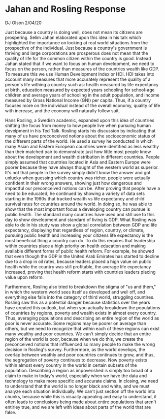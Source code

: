 # Jahan and Rosling Response
DJ Olson
2/04/20

Just because a country is doing well, does not mean its citizens are prospering. Selim Jahan elaborated upon this idea in his talk which highlighted the importance on looking at real world situations from the prospective of the individual. Just because a country's government is thriving and large corporations are prosperous does not mean that the quality of life for the common citizen within the country is good. Instead Jahan stated that if we want to focus on human development, we need to focus on the person, rather than measures of the countries wealth like GDP. To measure this we use Human Development Index or HDI. HDI takes into account many measures that more accurately represent the quality of a person's life withing a country such as: health measured by life expectancy at birth, education measured by expected years schooling for school-age children and average years of schooling in the adult population, and income measured by Gross National Income (GNI) per capita. Thus, if a country focuses more on the individual instead of the overall economy, quality of life with increase, and the economy will naturally follow suit.

Hans Rosling, a Swedish academic, expanded upon this idea of countries shifting the focus from money to how people live when pursuing human develpment in his Ted Talk. Rosling starts his discussion by indicating that many of us have preconceived notions about the socioeconomic status of the different parts of the world. He used a survey he conducted in which many Asian and Eastern European countries were identified as less wealthy than their matched pair to demonstrate just how little most people know about the development and wealth distribution in different countries. People simply assumed that countries  located in Asia and Eastern Europe were poorer because they have always thought of the western world as superior. It's not that people in the survey simply didn't know the answer and got unlucky when guessing which country was richer, people were actually confident in their wrong answers, showing just how dangerous and impactful our preconceived notions can be. After proving that people have a need to be educated, he continued by showing a variety of data sets starting in the 1960s that tracked wealth vs life expectancy and child survival rates for countries around the world. In doing so, he was able to show that the most important focus a developing country can pursue is public health. The standard many countries have used and still use to this day to show development and standard of living is GDP. What Rosling was able to do in his study was show a global correlation between GDP and life expectancy, displaying that regardless of region, country, or climate, pursuing public health and increasing your citizens life expectancy is the most beneficial thing a country can do. To do this requires that leadership within countries place a high priority on health education and making available different forms of public health reform. For example, he showed that even though the GDP in the United Arab Emirates has started to decline due to a drop in oil rates, because leaders placed a high value on public health while the country was still profitable, the average life expectancy increased, proving that health reform starts with countries leaders placing value upon reform. 

Furthermore, Rosling also tried to breakdown the stigma of "us and them," in which the western world sees itself as developed and well off, and everything else falls into the category of third world, struggling countires. Rosling saw this as a potential danger because statistics over the years have created this outlook, but when you actually breakdown the populations of countries by regions, poverty and wealth exists in almost every country. Thus, averaging populations and describing an entire region of the world as poor is never accurate. Some regions may be poorer on average than others, but we need to recognize that within each of these regions can exist many wealthy and poor countries. We can't simply decide that an entire region of the world is poor, because when we do this, we create the preconceived notions that inffluenced so many people to make the wrong decision in Rosling's survey. Furthermore, as the world develops, the overlap between weathly and poor countries continues to grow, and thus, the segregation of poverty continues to decrease. Now poverty exists within almost every country in the world in certain subsets of the population. Describing a region as impoverished is simply too broad of a claim to make in today's world, especially when we have the data and technology to make more specific and accurate claims. In closing, we need to understand that the world is no longer black and white, and we must analyze each situation individually. We can't just section off the world into chunks, because while this is visually appealing and easy to understand, it often leads to conclusions being made about entire populations that aren't entirley true, and we are left with ideas about parts of the world that are false. 
